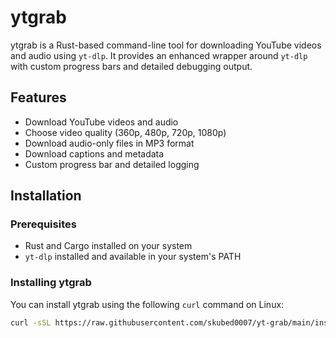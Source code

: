 # ytgrab

ytgrab is a Rust-based command-line tool for downloading YouTube videos and audio using `yt-dlp`. It provides an enhanced wrapper around `yt-dlp` with custom progress bars and detailed debugging output.

## Features

- Download YouTube videos and audio
- Choose video quality (360p, 480p, 720p, 1080p)
- Download audio-only files in MP3 format
- Download captions and metadata
- Custom progress bar and detailed logging

## Installation

### Prerequisites

- Rust and Cargo installed on your system
- `yt-dlp` installed and available in your system's PATH

### Installing ytgrab

You can install ytgrab using the following `curl` command on Linux:

```sh
curl -sSL https://raw.githubusercontent.com/skubed0007/yt-grab/main/install.sh | sudo sh
